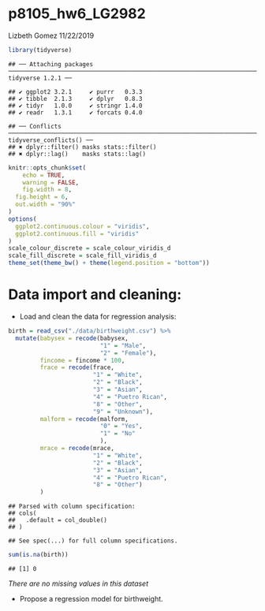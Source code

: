 p8105\_hw6\_LG2982
================
Lizbeth Gomez
11/22/2019

``` r
library(tidyverse)
```

    ## ── Attaching packages ───────────────────────────────────────────────────────────────────────────────── tidyverse 1.2.1 ──

    ## ✔ ggplot2 3.2.1     ✔ purrr   0.3.3
    ## ✔ tibble  2.1.3     ✔ dplyr   0.8.3
    ## ✔ tidyr   1.0.0     ✔ stringr 1.4.0
    ## ✔ readr   1.3.1     ✔ forcats 0.4.0

    ## ── Conflicts ──────────────────────────────────────────────────────────────────────────────────── tidyverse_conflicts() ──
    ## ✖ dplyr::filter() masks stats::filter()
    ## ✖ dplyr::lag()    masks stats::lag()

``` r
knitr::opts_chunk$set(
    echo = TRUE,
    warning = FALSE,
    fig.width = 8, 
  fig.height = 6,
  out.width = "90%"
)
options(
  ggplot2.continuous.colour = "viridis",
  ggplot2.continuous.fill = "viridis"
)
scale_colour_discrete = scale_colour_viridis_d
scale_fill_discrete = scale_fill_viridis_d
theme_set(theme_bw() + theme(legend.position = "bottom"))
```

# Data import and cleaning:

  - Load and clean the data for regression analysis:

<!-- end list -->

``` r
birth = read_csv("./data/birthweight.csv") %>% 
  mutate(babysex = recode(babysex, 
                          "1" = "Male",
                          "2" = "Female"),
         fincome = fincome * 100,
         frace = recode(frace,
                        "1" = "White",
                        "2" = "Black",
                        "3" = "Asian",
                        "4" = "Puetro Rican",
                        "8" = "Other",
                        "9" = "Unknown"),
         malform = recode(malform, 
                          "0" = "Yes",
                          "1" = "No"
                          ),
         mrace = recode(mrace,
                        "1" = "White",
                        "2" = "Black",
                        "3" = "Asian",
                        "4" = "Puetro Rican",
                        "8" = "Other")
         ) 
```

    ## Parsed with column specification:
    ## cols(
    ##   .default = col_double()
    ## )

    ## See spec(...) for full column specifications.

``` r
sum(is.na(birth))
```

    ## [1] 0

*There are no missing values in this dataset*

  - Propose a regression model for birthweight.
